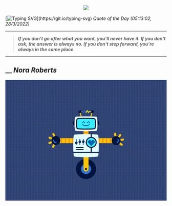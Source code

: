 <p align='center'><img src='https://komarev.com/ghpvc/?username=hungpurdie&label=Total+Vistors&color=brightgreen&style=plastic'></p> 


 [![Typing SVG](https://readme-typing-svg.herokuapp.com?font=Press+Start+2P&color=C2F784&size=35&width=900&height=100&lines=Hello+World%2C+I'm+Hung+!)](https://git.io/typing-svg) 
 _Quote of the Day (05:13:02, 28/3/2022)_
___
>**_If you don't go after what you want, you'll never have it. If you don't ask, the answer is always no. If you don't step forward, you're always in the same place._**
___
## __ **_Nora Roberts_** 
<p align="center"><img src="src/assets/images/robot-dancing-dribble.gif"/></p>